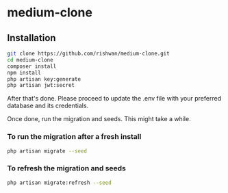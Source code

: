 # medium-clone

## Installation

```bash
git clone https://github.com/rishwan/medium-clone.git
cd medium-clone
composer install
npm install
php artisan key:generate
php artisan jwt:secret
```

After that's done. Please proceed to update the .env file with your preferred database and its credentials.

Once done, run the migration and seeds. This might take a while.

### To run the migration after a fresh install

```bash
php artisan migrate --seed
```

### To refresh the migration and seeds

```bash
php artisan migrate:refresh --seed
```
